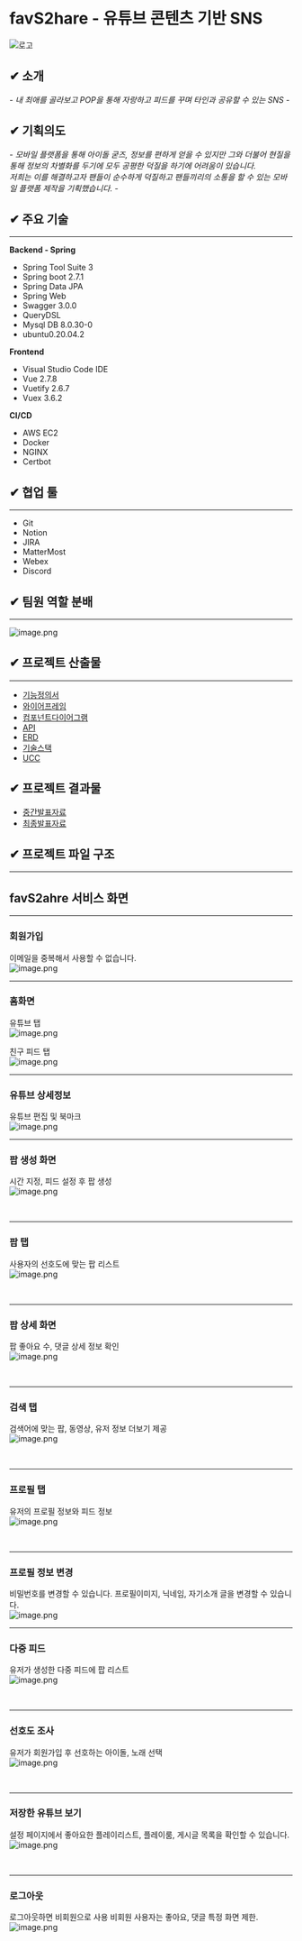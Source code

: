 #  favS2hare - 유튜브 콘텐츠 기반 SNS

![로고](./docs/image/favS2hare.png)

## ✔ 소개
*- 내 최애를 골라보고 POP을 통해 자랑하고 피드를 꾸며 타인과 공유할 수 있는 SNS -*

## ✔ 기획의도
*- 모바일 플랫폼을 통해 아이돌 굳즈, 정보를 편하게 얻을 수 있지만 그와 더불어 현질을 통해 정보의 차별화를 두기에 모두 공평한 덕질을 하기에 어려움이 있습니다.  
저희는 이를 해결하고자 팬들이 순수하게 덕질하고 팬들끼리의 소통을 할 수 있는 모바일 플랫폼 제작을 기획했습니다. -*

## ✔ 주요 기술
---

**Backend - Spring**
- Spring Tool Suite 3
- Spring boot 2.7.1
- Spring Data JPA
- Spring Web
- Swagger 3.0.0
- QueryDSL
- Mysql DB 8.0.30-0
- ubuntu0.20.04.2

**Frontend**
- Visual Studio Code IDE
- Vue 2.7.8
- Vuetify 2.6.7
- Vuex 3.6.2

**CI/CD**
- AWS EC2
- Docker
- NGINX
- Certbot

## ✔ 협업 툴
---
- Git
- Notion
- JIRA
- MatterMost
- Webex
- Discord

## ✔ 팀원 역할 분배
---
![image.png](./docs/image/역할배분.png)

## ✔ 프로젝트 산출물
---
- [기능정의서](./docs/기능정의서.md)
- [와이어프레임](./docs/와이어프레임.md)
- [컴포넌트다이어그램](./docs/컴포넌트_다이어그램.md)
- [API](./docs/API.md)
- [ERD](./docs/ERD.md)
- [기술스택](./docs/기술스택.md)
- [UCC](./docs/UCC.md)

## ✔ 프로젝트 결과물
- [중간발표자료](./docs/공통PJT_A803_중간발표자료.pdf)
- [최종발표자료](./docs/공통PJT_A803_최종발표자료.pdf)

## ✔ 프로젝트 파일 구조
---

## favS2ahre 서비스 화면
---

### 회원가입 
이메일을 중복해서 사용할 수 없습니다.
<br>
![image.png](./docs/image/회원가입.gif)
<br>
<hr>

### 홈화면
유튜브 탭
<br>
![image.png](./docs/image/유튜브탭.gif)

친구 피드 탭
<br>
![image.png](./docs/image/친구피드.gif)
<br>
<hr>

### 유튜브 상세정보
유튜브 편집 및 북마크
<br>
![image.png](./docs/image/유튜브상세.gif)
<br>
<hr>

### 팝 생성 화면
시간 지정, 피드 설정 후 팝 생성
<br>
![image.png](./docs/image/팝생성.gif)

<br>
<hr>

### 팝 탭
사용자의 선호도에 맞는 팝 리스트 
<br>
![image.png](./docs/image/팝탭.gif)

<br>
<hr>

### 팝 상세 화면
팝 좋아요 수, 댓글 상세 정보 확인
<br>
![image.png](./docs/image/팝상세.gif)

<br>
<hr>

### 검색 탭
검색어에 맞는 팝, 동영상, 유저 정보
더보기 제공
<br>
![image.png](./docs/image/검색.gif)

<br>
<hr>

### 프로필 탭
유저의 프로필 정보와 피드 정보
<br>
![image.png](./docs/image/프로필.gif)

<br>
<hr>

### 프로필 정보 변경
비밀번호를 변경할 수 있습니다.
프로필이미지, 닉네임, 자기소개 글을 변경할 수 있습니다.
<br>
![image.png](./docs/image/프로필변경.gif)
<br>
<hr>

### 다중 피드
유저가 생성한 다중 피드에 팝 리스트 
<br>
![image.png](./docs/image/다중피드.gif)

<br>
<hr>

### 선호도 조사
유저가 회원가입 후 선호하는 아이돌, 노래 선택 
<br>
![image.png](./docs/image/선호도.gif)

<br>
<hr>

### 저장한 유튜브 보기
설정 페이지에서 좋아요한 플레이리스트, 플레이룸, 게시글 목록을 확인할 수 있습니다.
<br>
![image.png](./docs/image/저장영상.gif)

<br>
<hr>

### 로그아웃
로그아웃하면 비회원으로 사용
비회원 사용자는 좋아요, 댓글 특정 화면 제한.
<br>
![image.png](./docs/image/로그아웃.gif)
